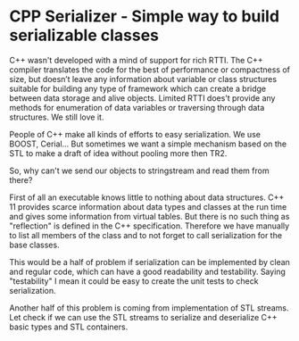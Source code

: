 # CPP Serializer - Simple way to build serializable classes 

C++ wasn't developed with a mind of support for rich RTTI. The C++ compiler translates the code for the best of performance or compactness of size, but doesn’t leave any information about variable or class structures suitable for building any type of framework which can create a bridge between data storage and alive objects. Limited RTTI does’t provide any methods for enumeration of data variables or traversing through data structures. We still love it.

People of C++ make all kinds of efforts to easy serialization. We use BOOST, Cerial... But sometimes we want a simple mechanism based on the STL to make a draft of idea without pooling more then TR2.

So, why can't we send our objects to stringstream and read them from there? 

First of all an executable knows little to nothing about data structures. C++ 11 provides scarce information about data types and classes at the run time and gives some information from virtual tables. But there is no such thing as "reflection" is defined in the C++ specification. Therefore we have manually to list all members of the class and to not forget to call serialization for the base classes.

This would be a half of problem if serialization can be implemented by clean and regular code, which can have a good readability and testability. Saying "testability" I mean it could be easy to create the unit tests to check serialization.

Another half of this problem is coming from implementation of STL streams. Let check if we can use the STL streams to serialize and deserialize C++ basic types and STL containers.
